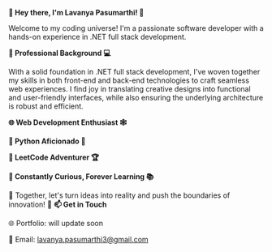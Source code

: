 **👋 Hey there, I'm Lavanya Pasumarthi! 🚀**

Welcome to my coding universe! I'm a passionate software developer with a hands-on experience in .NET full stack development.

**💼 Professional Background 💻**

With a solid foundation in .NET full stack development, I've woven together my skills in both front-end and back-end technologies to craft seamless web experiences. I find joy in translating creative designs into functional and user-friendly interfaces, while also ensuring the underlying architecture is robust and efficient.

**🌐 Web Development Enthusiast 🕸️**

**🐍 Python Aficionado 🐍**

**🧠 LeetCode Adventurer 🏆**

**🚀 Constantly Curious, Forever Learning 📚**

🌟 Together, let's turn ideas into reality and push the boundaries of innovation! 🚀
**📫 Get in Touch**

🌐 Portfolio: will update soon

📧 Email: lavanya.pasumarthi3@gmail.com
